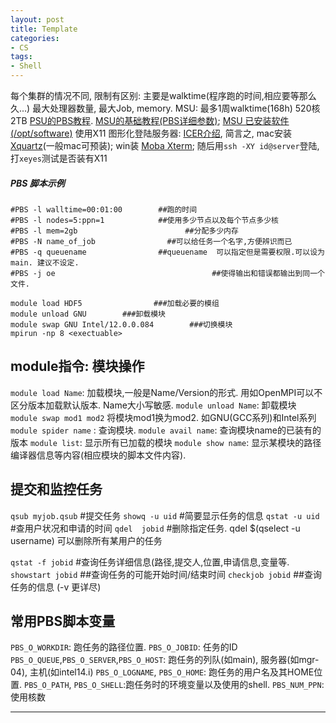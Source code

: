 ```yaml
---
layout: post
title: Template
categories:
- CS
tags:
- Shell
---
```



每个集群的情况不同, 限制有区别: 主要是walktime(程序跑的时间,相应要等那么久...)  最大处理器数量, 最大Job, memory.
MSU: 最多1周walktime(168h) 520核 2TB
[PSU的PBS教程](http://rcc.its.psu.edu/user_guides/system_utilities/pbs/  ).  [MSU的基础教程(PBS详细参数)](https://wiki.hpcc.msu.edu/display/hpccdocs/Scheduling+Jobs ); [MSU 已安装软件 (/opt/software)](https://wiki.hpcc.msu.edu/display/hpccdocs/Installed+Software?src=search  )
使用X11 图形化登陆服务器: [ICER介绍](https://wiki.hpcc.msu.edu/display/TEAC/iCER+Workshops%3A+Set+Up+Instructions), 简言之, mac安装[Xquartz](http://xquartz.macosforge.org/landing/  )(一般mac可预装); win装 [Moba Xterm](http://mobaxterm.mobatek.net/download-home-edition.html  ); 随后用`ssh -XY id@server`登陆, 打`xeyes`测试是否装有X11 

##### PBS 脚本示例
~~~~
#PBS -l walltime=00:01:00        ##跑的时间
#PBS -l nodes=5:ppn=1            ##使用多少节点以及每个节点多少核
#PBS -l mem=2gb                        ##分配多少内存
#PBS -N name_of_job                ##可以给任务一个名字,方便辨识而已
#PBS -q queuename                ##queuename  可以指定但是需要权限.可以设为main. 建议不设定.
#PBS -j oe                                   ##使得输出和错误都输出到同一个文件.

module load HDF5                ###加载必要的模组
module unload GNU        ###卸载模块
module swap GNU Intel/12.0.0.084        ###切换模块
mpirun -np 8 <exectuable>
~~~~

## module指令: 模块操作
`module load Name`: 加载模块,一般是Name/Version的形式. 用如OpenMPI可以不区分版本加载默认版本. Name大小写敏感.
`module unload Name`: 卸载模块
`module swap mod1 mod2` 将模块mod1换为mod2. 如GNU(GCC系列)和Intel系列
`module spider name` : 查询模块.
`module avail name`: 查询模块name的已装有的版本
`module list`: 显示所有已加载的模块
`module show name`: 显示某模块的路径编译器信息等内容(相应模块的脚本文件内容).

## 提交和监控任务
`qsub myjob.qsub`            #提交任务
`showq -u uid`        #简要显示任务的信息
`qstat -u uid`    #查用户状况和申请的时间
`qdel  jobid`  #删除指定任务. qdel $(qselect -u username)    可以删除所有某用户的任务

`qstat -f jobid`  #查询任务详细信息(路径,提交人,位置,申请信息,变量等.
`showstart jobid`    ##查询任务的可能开始时间/结束时间
`checkjob jobid`    ##查询任务的信息 (-v 更详尽)


## 常用PBS脚本变量
`PBS_O_WORKDIR`: 跑任务的路径位置.
`PBS_O_JOBID`: 任务的ID
`PBS_O_QUEUE`,`PBS_O_SERVER`,`PBS_O_HOST`: 跑任务的列队(如main), 服务器(如mgr-04), 主机(如intel14.i)
`PBS_O_LOGNAME`, `PBS_O_HOME`: 跑任务的用户名及其HOME位置.
`PBS_O_PATH`, `PBS_O_SHELL`:跑任务时的环境变量以及使用的shell.
`PBS_NUM_PPN`: 使用核数



---